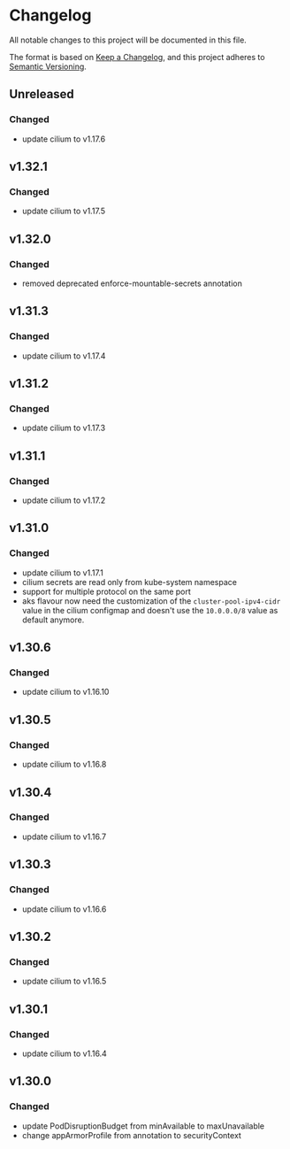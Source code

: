 # Changelog

All notable changes to this project will be documented in this file.

The format is based on [Keep a Changelog](https://keepachangelog.com/en/1.0.0/),
and this project adheres to [Semantic Versioning](https://semver.org/spec/v2.0.0.html).

## Unreleased

### Changed

- update cilium to v1.17.6

## v1.32.1

### Changed

- update cilium to v1.17.5

## v1.32.0

### Changed

- removed deprecated enforce-mountable-secrets annotation

## v1.31.3

### Changed

- update cilium to v1.17.4

## v1.31.2

### Changed

- update cilium to v1.17.3

## v1.31.1

### Changed

- update cilium to v1.17.2

## v1.31.0

### Changed

- update cilium to v1.17.1
- cilium secrets are read only from kube-system namespace
- support for multiple protocol on the same port
- aks flavour now need the customization of the `cluster-pool-ipv4-cidr` value in the cilium configmap and doesn't use
	the `10.0.0.0/8` value as default anymore.

## v1.30.6

### Changed

- update cilium to v1.16.10

## v1.30.5

### Changed

- update cilium to v1.16.8

## v1.30.4

### Changed

- update cilium to v1.16.7

## v1.30.3

### Changed

- update cilium to v1.16.6

## v1.30.2

### Changed

- update cilium to v1.16.5

## v1.30.1

### Changed

- update cilium to v1.16.4

## v1.30.0

### Changed

- update PodDisruptionBudget from minAvailable to maxUnavailable
- change appArmorProfile from annotation to securityContext
